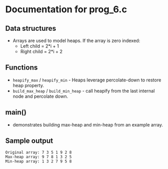 # Documentation for prog_6.c

## Data structures
- Arrays are used to model  heaps. If the array is zero indexed:
  - Left child = 2*i + 1 
  - Right child = 2*i + 2

## Functions
- `heapify_max` / `heapify_min` - Heaps leverage percolate-down to restore heap property.
- `build_max_heap` / `build_min_heap` - call heapify from the last internal node and percolate down.

## main()
-  demonstrates building max-heap and min-heap from an example array. 

## Sample output
```
Original array: 7 3 5 1 9 2 8 
Max-heap array: 9 7 8 1 3 2 5 
Min-heap array: 1 3 2 7 9 5 8 
```